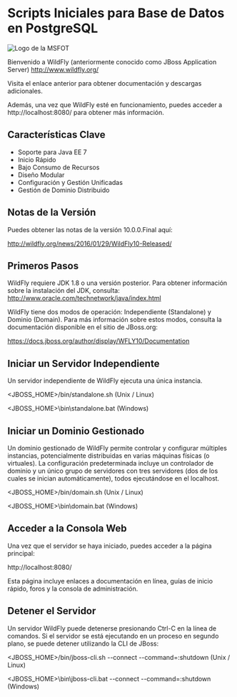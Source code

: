 # Scripts Iniciales para Base de Datos en PostgreSQL

![Logo de la MSFOT](https://firebasestorage.googleapis.com/v0/b/doctoradocienciasdelasaludusco.appspot.com/o/CARNETIZACION%2Fmsoft-250.png?alt=media&token=c7841b57-f0f0-42ca-a079-d1926963a811)

Bienvenido a WildFly (anteriormente conocido como JBoss Application Server)
http://www.wildfly.org/

Visita el enlace anterior para obtener documentación y descargas adicionales.

Además, una vez que WildFly esté en funcionamiento, puedes acceder a http://localhost:8080/ para obtener más información.

Características Clave
----------------------
* Soporte para Java EE 7
* Inicio Rápido
* Bajo Consumo de Recursos
* Diseño Modular
* Configuración y Gestión Unificadas
* Gestión de Dominio Distribuido

Notas de la Versión
-------------------
Puedes obtener las notas de la versión 10.0.0.Final aquí:

http://wildfly.org/news/2016/01/29/WildFly10-Released/

Primeros Pasos
--------------
WildFly requiere JDK 1.8 o una versión posterior. Para obtener información sobre la instalación del JDK, consulta:
http://www.oracle.com/technetwork/java/index.html

WildFly tiene dos modos de operación: Independiente (Standalone) y Dominio (Domain). Para más información sobre estos modos, consulta la documentación disponible en el sitio de JBoss.org:

https://docs.jboss.org/author/display/WFLY10/Documentation

Iniciar un Servidor Independiente
---------------------------------
Un servidor independiente de WildFly ejecuta una única instancia.

<JBOSS_HOME>/bin/standalone.sh      (Unix / Linux)

<JBOSS_HOME>\bin\standalone.bat     (Windows)

Iniciar un Dominio Gestionado
-----------------------------
Un dominio gestionado de WildFly permite controlar y configurar múltiples instancias, potencialmente distribuidas en varias máquinas físicas (o virtuales). La configuración predeterminada incluye un controlador de dominio y un único grupo de servidores con tres servidores (dos de los cuales se inician automáticamente), todos ejecutándose en el localhost.

<JBOSS_HOME>/bin/domain.sh      (Unix / Linux)

<JBOSS_HOME>\bin\domain.bat     (Windows)

Acceder a la Consola Web
------------------------
Una vez que el servidor se haya iniciado, puedes acceder a la página principal:

http://localhost:8080/

Esta página incluye enlaces a documentación en línea, guías de inicio rápido, foros y la consola de administración.

Detener el Servidor
-------------------
Un servidor WildFly puede detenerse presionando Ctrl-C en la línea de comandos. Si el servidor se está ejecutando en un proceso en segundo plano, se puede detener utilizando la CLI de JBoss:

<JBOSS_HOME>/bin/jboss-cli.sh --connect --command=:shutdown      (Unix / Linux)

<JBOSS_HOME>\bin\jboss-cli.bat --connect --command=:shutdown     (Windows)

